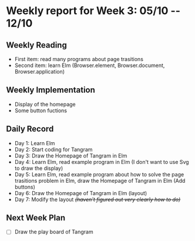 # Weekly report for Week 3: 05/10 -- 12/10
## Weekly Reading
- First item: read many programs about page trasitions
- Second item: learn Elm (Browser.element, Browser.document, Browser.application)
## Weekly Implementation
- Display of the homepage
- Some button fuctions
## Daily Record
- Day 1: Learn Elm
- Day 2: Start coding for Tangram
- Day 3: Draw the Homepage of Tangram in Elm
- Day 4: Learn Elm, read example program in Elm (I don't want to use Svg to draw the display)
- Day 5: Learn Elm, read example program about how to solve the page trasitions problem in Elm, draw the Homepage of Tangram in Elm (Add buttons)
- Day 6: Draw the Homepage of Tangram in Elm (layout)
- Day 7: Modify the layout *~~(haven't figured out very clearly how to do)~~*
## Next Week Plan
- [ ] Draw the play board of Tangram